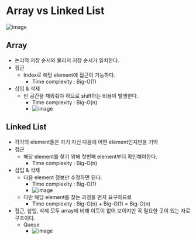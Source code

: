 # Array vs Linked List

![image](https://user-images.githubusercontent.com/38755868/189009113-cedfaa9c-90c4-4d5a-afd3-3860a9c80f8f.png)

## Array

* 논리적 저장 순서와 물리저 저장 순서가 일치한다.
* 접근
  * Index로 해당 element에 접근이 가능하다.
    * Time complexity : Big-O(1)
* 삽입 & 삭제
  * 빈 공간을 채워줘야 하므로 shift하는 비용이 발생한다.
    * Time complexity : Big-O(n)
    * ![image](https://user-images.githubusercontent.com/38755868/189010061-9dcbfc51-b7b0-477e-b22b-2d90ab01d89c.png)

## Linked List

* 각각의 element들은 자기 자신 다음에 어떤 element인지만을 기억
* 접근
  * 해당 element를 찾기 위해 첫번째 element부터 확인해야한다.
    * Time complexity : Big-O(n)
* 삽입 & 삭제
  * 다음 element 정보만 수정하면 된다.
    * Time complexity : Big-O(1)
    * ![image](https://user-images.githubusercontent.com/38755868/189011768-9de12715-0bef-47e7-905d-e3c7009b349e.png)
  * 다만 해당 element를 찾는 과정을 먼저 요구하므로
    * Time complexity : Big-O(n) + Big-O(1) = Big-O(n)
* 접근, 삽입, 삭제 모두 array에 비해 이득이 없어 보이지만 꼭 필요한 곳이 있는 자료구조이다.
  * Queue
    * ![image](https://user-images.githubusercontent.com/38755868/189012104-4c0f0385-b66f-4616-b7ac-707a0bccc2f2.png)

